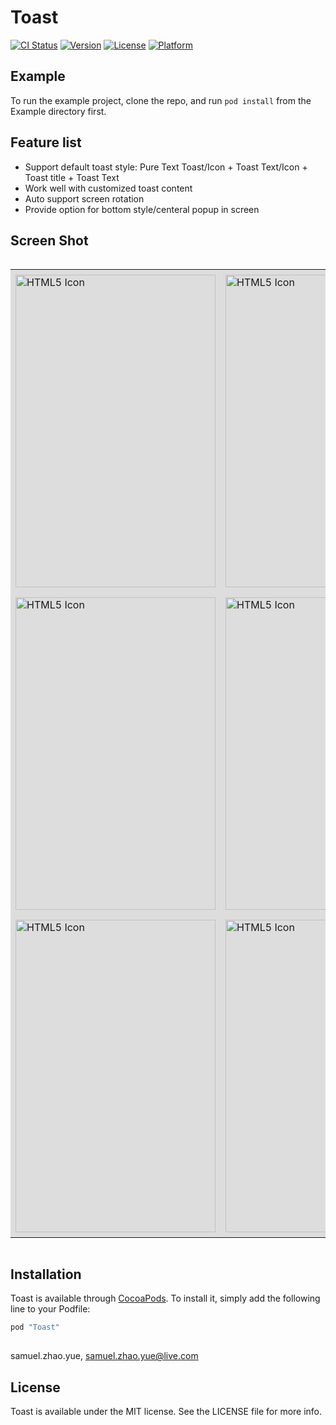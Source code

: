 # Toast

[![CI Status](http://img.shields.io/travis/zy.zhao/Toast.svg?style=flat)](https://travis-ci.org/SamuelZhaoY/iOS-ToastWidget.svg?branch=master)
[![Version](https://img.shields.io/cocoapods/v/Toast.svg?style=flat)](http://cocoapods.org/pods/GZToast)
[![License](https://img.shields.io/cocoapods/l/Toast.svg?style=flat)](http://cocoapods.org/pods/GZToast)
[![Platform](https://img.shields.io/cocoapods/p/Toast.svg?style=flat)](http://cocoapods.org/pods/GZToast)

## Example

To run the example project, clone the repo, and run `pod install` from the Example directory first.

## Feature list

- Support default toast style: Pure Text Toast/Icon + Toast Text/Icon + Toast title + Toast Text
- Work well with customized toast content
- Auto support screen rotation
- Provide option for bottom style/centeral popup in screen

## Screen Shot

<div style="border:none;overflow:auto;max-width:800px">
<table style="border:none;width:640px;table-layout:fixed"> 
<tr style="border:none;padding:8px;background-color:#dddddd">
    <td style="border:none;padding:8px"><img src="https://cloud.githubusercontent.com/assets/8198256/17829286/e85aad3e-66dc-11e6-8f46-26e465452a99.png" alt="HTML5 Icon" width="320px" height="500px"></td>
	<td style="border:none;padding:8px"><img src="https://cloud.githubusercontent.com/assets/8198256/17829289/ea0ded30-66dc-11e6-90e5-b5b35b06a278.png" alt="HTML5 Icon" width="320px" height="500px"></td>
</tr>
<tr style="border:none;padding:8px;background-color:#dddddd">
	<td style="border:none;padding:8px"><img src="https://cloud.githubusercontent.com/assets/8198256/17829303/34e0146e-66dd-11e6-9e3f-2c7973520704.png" alt="HTML5 Icon" width="320px" height="500px"></td>
	  <td style="border:none;padding:8px"><img src="https://cloud.githubusercontent.com/assets/8198256/17829287/e93eea3a-66dc-11e6-86ac-ae49fc000900.png" alt="HTML5 Icon" width="320px" height="500px"></td>
</tr>
<tr style="border:none;padding:8px;background-color:#dddddd">
	<td style="border:none;padding:8px"><img src="https://cloud.githubusercontent.com/assets/8198256/17829291/ea235968-66dc-11e6-8afe-14ddc404a782.png" alt="HTML5 Icon" width="320px" height="500px"></td>
	<td style="border:none;padding:8px"><img src="https://cloud.githubusercontent.com/assets/8198256/17829288/e96b1b5a-66dc-11e6-84fc-9c5cc8e2cf47.png" alt="HTML5 Icon" width="320px" height="500px"></td>
</tr>

</table>
</div>

## Installation

Toast is available through [CocoaPods](http://cocoapods.org). To install
it, simply add the following line to your Podfile:

```ruby
pod "Toast"
```

## 

samuel.zhao.yue, samuel.zhao.yue@live.com

## License

Toast is available under the MIT license. See the LICENSE file for more info.
